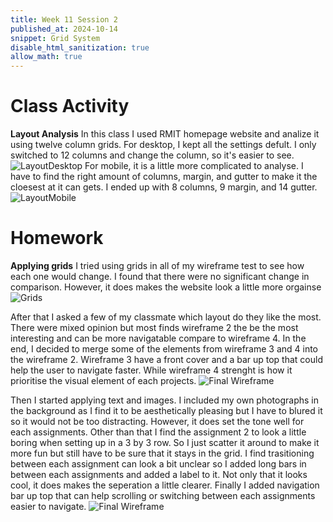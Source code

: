 ```yaml
---
title: Week 11 Session 2
published_at: 2024-10-14
snippet: Grid System
disable_html_sanitization: true
allow_math: true
---
```


# Class Activity
**Layout Analysis**
In this class I used RMIT homepage website and analize it using twelve column grids.
For desktop, I kept all the settings defult. I only switched to 12 columns and change the column, so it's easier to see.
![LayoutDesktop](W11S2_1.png)
For mobile, it is a little more complicated to analyse. I have to find the right amount of columns, margin, and gutter to make it the cloesest at it can gets. I ended up with 8 columns, 9 margin, and 14 gutter.
![LayoutMobile](W11S2_2.png)

# Homework
**Applying grids**
I tried using grids in all of my wireframe test to see how each one would change. I found that there were no significant change in comparison. However, it does makes the website look a little more orgainse 
![Grids](W11S2_3.png)

After that I asked a few of my classmate which layout do they like the most. There were mixed opinion but most finds wireframe 2 the be the most interesting and can be more navigatable compare to wireframe 4. In the end, I decided to merge some of the elements from wireframe 3 and 4 into the wireframe 2. Wireframe 3 have a front cover and a bar up top that could help the user to navigate faster. While wireframe 4 strenght is how it prioritise the visual element of each projects.
![Final Wireframe](W11S2_4.png)

Then I started applying text and images. I included my own photographs in the background as I find it to be aesthetically pleasing but I have to blured it so it would not be too distracting. However, it does set the tone well for each assignments. Other than that I find the assignment 2 to look a little boring when setting up in a 3 by 3 row. So I just scatter it around to make it more fun but still have to be sure that it stays in the grid. I find trasitioning between each assignment can look a bit unclear so I added long bars in between each assignments and added a label to it. Not only that it looks cool, it does makes the seperation a little clearer. Finally I added navigation bar up top that can help scrolling or switching between each assignments easier to navigate.
![Final Wireframe](W11S2_4.png)